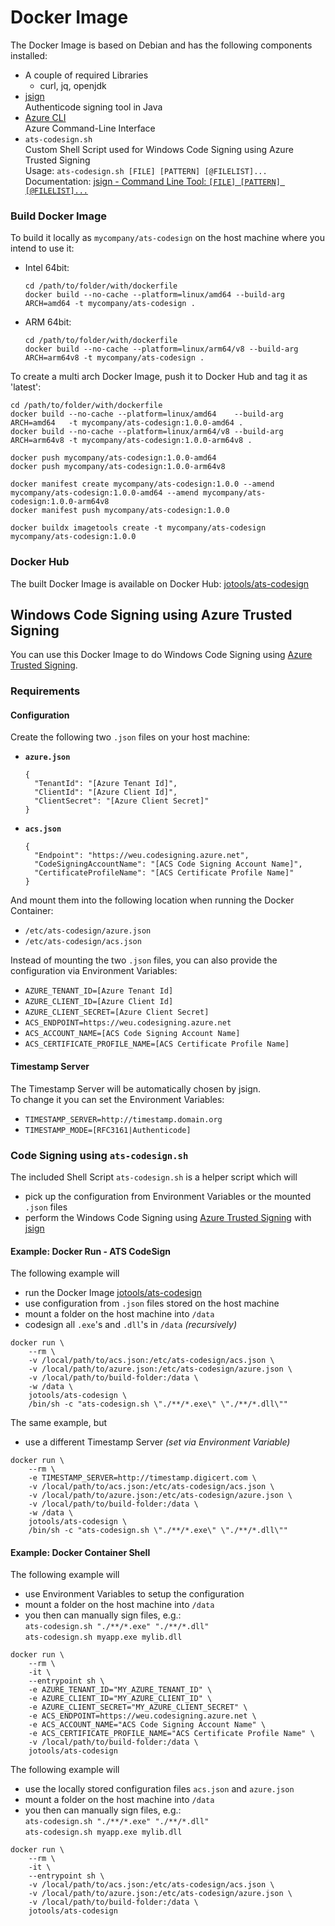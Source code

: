 # Docker Image

The Docker Image is based on Debian and has the following components installed:
- A couple of required Libraries
  - curl, jq, openjdk
- [jsign](https://github.com/ebourg/jsign)  
  Authenticode signing tool in Java
- [Azure CLI](https://learn.microsoft.com/en-us/cli/azure/)  
  Azure Command-Line Interface
- `ats-codesign.sh`  
  Custom Shell Script used for Windows Code Signing using Azure Trusted Signing  
  Usage: `ats-codesign.sh [FILE] [PATTERN] [@FILELIST]...`  
  Documentation: [jsign - Command Line Tool: `[FILE] [PATTERN] [@FILELIST]...`](https://ebourg.github.io/jsign/)


### Build Docker Image

To build it locally as `mycompany/ats-codesign` on the host machine where you intend to use it:

- Intel 64bit:
  ```
  cd /path/to/folder/with/dockerfile
  docker build --no-cache --platform=linux/amd64 --build-arg ARCH=amd64 -t mycompany/ats-codesign .
  ```
- ARM 64bit:
  ```
  cd /path/to/folder/with/dockerfile
  docker build --no-cache --platform=linux/arm64/v8 --build-arg ARCH=arm64v8 -t mycompany/ats-codesign .
  ```


To create a multi arch Docker Image, push it to Docker Hub and tag it as 'latest':

```
cd /path/to/folder/with/dockerfile
docker build --no-cache --platform=linux/amd64    --build-arg ARCH=amd64   -t mycompany/ats-codesign:1.0.0-amd64 .
docker build --no-cache --platform=linux/arm64/v8 --build-arg ARCH=arm64v8 -t mycompany/ats-codesign:1.0.0-arm64v8 .

docker push mycompany/ats-codesign:1.0.0-amd64
docker push mycompany/ats-codesign:1.0.0-arm64v8

docker manifest create mycompany/ats-codesign:1.0.0 --amend mycompany/ats-codesign:1.0.0-amd64 --amend mycompany/ats-codesign:1.0.0-arm64v8
docker manifest push mycompany/ats-codesign:1.0.0

docker buildx imagetools create -t mycompany/ats-codesign mycompany/ats-codesign:1.0.0
```

### Docker Hub

The built Docker Image is available on Docker Hub: [jotools/ats-codesign](https://hub.docker.com/r/jotools/ats-codesign)

## Windows Code Signing using Azure Trusted Signing

You can use this Docker Image to do Windows Code Signing using [Azure Trusted Signing](https://azure.microsoft.com/en-us/products/trusted-signing).

### Requirements

#### Configuration

Create the following two `.json` files on your host machine:

- **`azure.json`**  
  ```
  {
    "TenantId": "[Azure Tenant Id]",
    "ClientId": "[Azure Client Id]",
    "ClientSecret": "[Azure Client Secret]"
  }
  ```
- **`acs.json`**  
  ```
  {
    "Endpoint": "https://weu.codesigning.azure.net",
    "CodeSigningAccountName": "[ACS Code Signing Account Name]",
    "CertificateProfileName": "[ACS Certificate Profile Name]"
  }
  ```

And mount them into the following location when running the Docker Container:
- `/etc/ats-codesign/azure.json`
- `/etc/ats-codesign/acs.json`

Instead of mounting the two `.json` files, you can also provide the configuration via Environment Variables:
- `AZURE_TENANT_ID=[Azure Tenant Id]`
- `AZURE_CLIENT_ID=[Azure Client Id]`
- `AZURE_CLIENT_SECRET=[Azure Client Secret]`
- `ACS_ENDPOINT=https://weu.codesigning.azure.net`
- `ACS_ACCOUNT_NAME=[ACS Code Signing Account Name]`
- `ACS_CERTIFICATE_PROFILE_NAME=[ACS Certificate Profile Name]`

#### Timestamp Server

The Timestamp Server will be automatically chosen by jsign.  
To change it you can set the Environment Variables:
- `TIMESTAMP_SERVER=http://timestamp.domain.org`
- `TIMESTAMP_MODE=[RFC3161|Authenticode]`

### Code Signing using `ats-codesign.sh`

The included Shell Script `ats-codesign.sh` is a helper script which will
- pick up the configuration from Environment Variables or the mounted `.json` files
- perform the Windows Code Signing using [Azure Trusted Signing](https://azure.microsoft.com/en-us/products/trusted-signing) with [jsign](https://github.com/ebourg/jsign)

#### Example: Docker Run - ATS CodeSign

The following example will
- run the Docker Image [jotools/ats-codesign](https://hub.docker.com/r/jotools/ats-codesign)
- use configuration from `.json` files stored on the host machine
- mount a folder on the host machine into `/data`
- codesign all `.exe`'s and `.dll`'s in `/data` *(recursively)*

```
docker run \
    --rm \
    -v /local/path/to/acs.json:/etc/ats-codesign/acs.json \
    -v /local/path/to/azure.json:/etc/ats-codesign/azure.json \
    -v /local/path/to/build-folder:/data \
    -w /data \
    jotools/ats-codesign \
    /bin/sh -c "ats-codesign.sh \"./**/*.exe\" \"./**/*.dll\""
```

The same example, but
- use a different Timestamp Server *(set via Environment Variable)*

```
docker run \
    --rm \
    -e TIMESTAMP_SERVER=http://timestamp.digicert.com \
    -v /local/path/to/acs.json:/etc/ats-codesign/acs.json \
    -v /local/path/to/azure.json:/etc/ats-codesign/azure.json \
    -v /local/path/to/build-folder:/data \
    -w /data \
    jotools/ats-codesign \
    /bin/sh -c "ats-codesign.sh \"./**/*.exe\" \"./**/*.dll\""
```

#### Example: Docker Container Shell

The following example will
- use Environment Variables to setup the configuration
- mount a folder on the host machine into `/data`
- you then can manually sign files, e.g.:  
  `ats-codesign.sh "./**/*.exe" "./**/*.dll"`  
  `ats-codesign.sh myapp.exe mylib.dll`

```
docker run \
    --rm \
    -it \
    --entrypoint sh \
    -e AZURE_TENANT_ID="MY_AZURE_TENANT_ID" \
    -e AZURE_CLIENT_ID="MY_AZURE_CLIENT_ID" \
    -e AZURE_CLIENT_SECRET="MY_AZURE_CLIENT_SECRET" \
    -e ACS_ENDPOINT=https://weu.codesigning.azure.net \
    -e ACS_ACCOUNT_NAME="ACS Code Signing Account Name" \
    -e ACS_CERTIFICATE_PROFILE_NAME="ACS Certificate Profile Name" \
    -v /local/path/to/build-folder:/data \
    jotools/ats-codesign
```

The following example will
- use the locally stored configuration files `acs.json` and `azure.json`
- mount a folder on the host machine into `/data`
- you then can manually sign files, e.g.:  
  `ats-codesign.sh "./**/*.exe" "./**/*.dll"`  
  `ats-codesign.sh myapp.exe mylib.dll`

```
docker run \
    --rm \
    -it \
    --entrypoint sh \
    -v /local/path/to/acs.json:/etc/ats-codesign/acs.json \
    -v /local/path/to/azure.json:/etc/ats-codesign/azure.json \
    -v /local/path/to/build-folder:/data \
    jotools/ats-codesign
```
